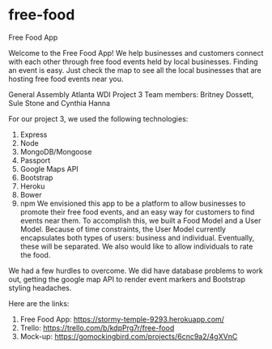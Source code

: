 # free-food

Free Food App

Welcome to the Free Food App! We help businesses and customers connect with each other through free food events held by local businesses. Finding an event is easy. Just check the map to see all the local businesses that are hosting free food events near you.

General Assembly Atlanta WDI Project 3 Team members: Britney Dossett, Sule Stone and Cynthia Hanna

For our project 3, we used the following technologies:

1. Express 
2. Node 
3. MongoDB/Mongoose 
4. Passport 
5. Google Maps API 
6. Bootstrap 
7. Heroku 
8. Bower 
9. npm
We envisioned this app to be a platform to allow businesses to promote their free food events, and an easy way for customers to find events near them. To accomplish this, we built a Food Model and a User Model. Because of time constraints, the User Model currently encapsulates both types of users: business and individual. Eventually, these will be separated. We also would like to allow individuals to rate the food.

We had a few hurdles to overcome. We did have database problems to work out, getting the google map API to render event markers and Bootstrap styling headaches.

Here are the links:

1. Free Food App: https://stormy-temple-9293.herokuapp.com/ 
2. Trello: https://trello.com/b/kdpPrg7r/free-food 
3. Mock-up: https://gomockingbird.com/projects/6cnc9a2/4gXVnC
